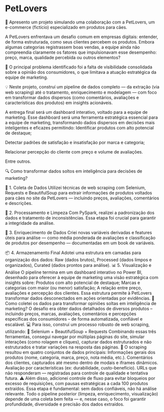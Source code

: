 # PetLovers
🚀 Apresento um projeto simulando uma colaboração com a PetLovers, um e-commerce (fictício) especializado em produtos para cães.

A PetLovers enfrentava um desafio comum em empresas digitais: entender, de forma estruturada, como seus clientes percebem os produtos. Embora algumas categorias registrassem boas vendas, a equipe ainda não compreendia claramente os fatores que impulsionavam esse desempenho: preço, marca, qualidade percebida ou outros elementos?

🧩 O principal problema identificado foi a falta de visibilidade consolidada sobre a opinião dos consumidores, o que limitava a atuação estratégica da equipe de marketing.

💡 Neste projeto, construí um pipeline de dados completo — da extração (via web scraping) até o tratamento, enriquecimento e modelagem — com foco em transformar dados dispersos (como comentários, avaliações e características dos produtos) em insights acionáveis.

A entrega final será um dashboard interativo, voltado para a equipe de marketing. Esse dashboard será uma ferramenta estratégica essencial para a equipe de marketing, transformando dados dispersos em decisões mais inteligentes e eficazes permitindo:
Identificar produtos com alto potencial de destaque;

Detectar padrões de satisfação e insatisfação por marca e categoria;

Relacionar percepção do cliente com preço e volume de avaliações.

Entre outros.

🔍 Como transformar dados soltos em inteligência para decisões de marketing?

📌 1. Coleta de Dados
 Utilizei técnicas de web scraping com Selenium, Requests e BeautifulSoup para extrair informações de produtos voltados para cães no site da PetLovers — incluindo preços, avaliações, comentários e descrições.

🧹 2. Processamento e Limpeza
 Com PySpark, realizei a padronização dos dados e tratamento de inconsistências. Essa etapa foi crucial para garantir a integridade da análise.

🔬 3. Enriquecimento de Dados
 Criei novas variáveis derivadas e features úteis para análise — como média ponderada de avaliações e classificação de produtos por desempenho — documentadas em um book de variáveis.

📦 4. Armazenamento Final
 Adotei uma estrutura em camadas para organização dos dados:
Raw (dados brutos),
Processed (dados limpos e organizados),
Curated (dados prontos para análise).
📊 5. Visualização e Análise
 O pipeline termina em um dashboard interativo no Power BI, desenhado para oferecer à equipe de marketing uma visão estratégica com insights sobre:
Produtos com alto potencial de destaque;
Marcas e categorias com maior (ou menor) satisfação;
A relação entre preço, avaliações e percepção dos clientes.
Essa estrutura permite à PetLovers transformar dados desconectados em ações orientadas por evidências.
🔎 Como coletei os dados para transformar opiniões soltas em inteligência de marketing?
O desafio era obter dados detalhados de diversos produtos – incluindo preços, marcas, avaliações, comentários e percepções específicas dos consumidores – de forma automatizada, confiável e escalável.
💻 Para isso, construí um processo robusto de web scraping, utilizando:
📌 Selenium + BeautifulSoup + Requests
Combinando essas três ferramentas, consegui navegar por múltiplas páginas do site, simular interações (como rolagem e cliques), capturar dados estruturados e não estruturados e tratar variações na resposta das páginas.
📂 O scraping resultou em quatro conjuntos de dados principais:
Informações gerais dos produtos (nome, categoria, marca, preço, nota média, etc.).
Comentários dos clientes, capturados até mesmo dentro de modais e iframes dinâmicos.
Avaliação por características (ex: durabilidade, custo-benefício).
URLs que não responderam — registradas para controle de qualidade e tentativa futura.
⚠️ Além disso, adicionei controle de fluxo para evitar bloqueios por excesso de requisições, com pausas estratégicas a cada 100 produtos extraídos.
Essa etapa é fundamental: sem dados confiáveis, não há análise relevante. Todo o pipeline posterior (limpeza, enriquecimento, visualização) depende de uma coleta bem feita — e, nesse caso, o foco foi garantir profundidade, diversidade e precisão dos dados extraídos.
